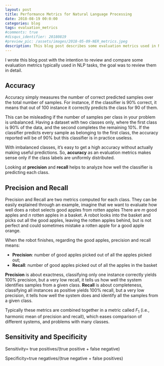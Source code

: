 ```yaml
---
layout: post
title: Performance Metrics for Natural Language Processing
date: 2018-08-19 00:0:00
categories: blog
tags: evaluation_metrics
#comments: true
#disqus_identifier: 20180819
#preview_pic: /assets/images/2018-05-09-NER_metrics.jpeg
description: This blog post describes some evaluation metrics used in NLP, it points out where we should use each one of them and the advantages and disadvantages of each.
---
```


I wrote this blog post with the intention to review and compare some evaluation metrics typically used in NLP tasks, the goal was to review them in detail.


## __Accuracy__

Accuracy simply measures the number of correct predicted samples over the total number of samples. For instance, if the classifier is 90% correct, it means that out of 100 instance it correctly predicts the class for 90 of them.

This can be misleading if the number of samples per class in your problem is unbalanced. Having a dataset with two classes only, where the first class is 90% of the data, and the second completes the remaining 10%. If the classifier predicts every sample as belonging to the first class, the accuracy reported will be of 90% but this classifier is in practice useless.

With imbalanced classes, it’s easy to get a high accuracy without actually making useful predictions. So, __accuracy__ as an evaluation metrics makes sense only if the class labels are uniformly distributed.

Looking at __precision__ and __recall__ helps to analyze how well the classifier is predicting each class.


## __Precision and Recall__

Precision and Recall are two metrics computed for each class. They can be easily explained through an example, imagine that we want to evaluate how well does a robot selects good apples from rotten apples There are $m$ good apples and $n$ rotten apples in a basket. A robot looks into the basket and picks out all the good apples, leaving the rotten apples behind, but is not perfect and could sometimes mistake a rotten apple for a good apple orange.

When the robot finishes, regarding the good apples, precision and recall means:

- __Precision__: number of good apples picked out of all the apples picked out;
- __Recall__:    number of good apples picked out of all the apples in the basket

__Precision__ is about exactness, classifying only one instance correctly yields 100% precision, but a very low recall, it tells us how well the system identifies samples from a given class. __Recall__ is about completeness, classifying all instances as positive yields 100% recall, but a very low precision, it tells how well the system does and identify all the samples from a given class.

Typically these metrics are combined together in a metric called $F_{1}$ (i.e., harmonic mean of precision and recall), which eases comparison of different systems, and problems with many classes.

## __Sensitivity and Specificity__

Sensitivity= true positives/(true positive + false negative)

Specificity=true negatives/(true negative + false positives)


<!--
https://www.wikiwand.com/en/Precision_and_recall
-->

<!--
What is the difference between a ROC curve and a precision-recall curve? When should I use each?
https://www.quora.com/What-is-the-difference-between-a-ROC-curve-and-a-precision-recall-curve-When-should-I-use-each

ROC ?
AUC ?
metrics for binary problems?
metrics for multi-class problems?
metrics for multi-label problems?
metrics for multi-class and multi-label problems?

https://tryolabs.com/blog/2013/03/25/why-accuracy-alone-bad-measure-classification-tasks-and-what-we-can-do-about-it/

-->

<!--
http://gabrielelanaro.github.io/blog/2016/02/03/multiclass-evaluation-measures.html
-->